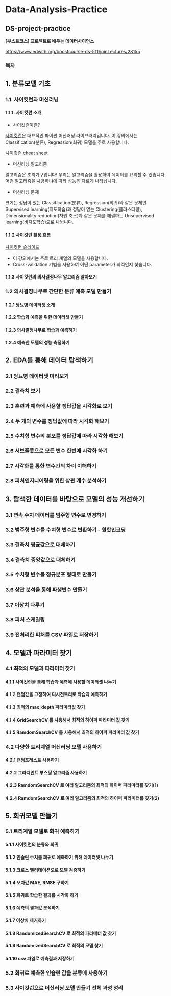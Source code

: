 # Data-Analysis-Practice
## DS-project-practice

**[부스트코스] 프로젝트로 배우는 데이터사이언스**

https://www.edwith.org/boostcourse-ds-511/joinLectures/28155

### 목차

## 1. 분류모델 기초
### 1.1. 사이킷런과 머신러닝
#### 1.1.1. 사이킷런 소개
* 사이킷런이란?

[사이킷런](https://scikit-learn.org/stable/)은 대표적인 파이썬 머신러닝 라이브러리입니다. 이 강의에서는 Classification(분류), Regression(회귀) 모델을 주로 사용합니다.

[사이킷런 cheat sheet](https://scikit-learn.org/stable/tutorial/machine_learning_map/index.html)

* 머신러닝 알고리즘

알고리즘은 조리기구입니다! 우리는 알고리즘을 활용하여 데이터를 요리할 수 있습니다. 어떤 알고리즘을 사용하냐에 따라 성능은 다르게 나타납니다.

* 머신러닝 문제

크게는 정답이 있는 Classification(분류), Regression(회귀)와 같은 문제인 Supervised learning(지도학습)과 정답이 없는 Clustering(클러스터링), Dimensionality reduction(차원 축소)과 같은 문제를 해결하는 Unsupervised learning(비지도학습)으로 나뉩니다.

#### 1.1.2 사이킷런 활용 흐름
[사이킷런 슬라이드](https://github.com/amueller/odscon-2015)
* 이 강의에서는 주로 트리 계열의 모델을 사용합니다.
* Cross-validation 기법을 사용하여 어떤 parameter가 최적인지 찾습니다.

#### 1.1.3 사이킷런의 의사결정나무 알고리즘 알아보기
### 1.2 의사결정나무로 간단한 분류 예측 모델 만들기
#### 1.2.1 당뇨병 데이터셋 소개
#### 1.2.2 학습과 예측을 위한 데이터셋 만들기
#### 1.2.3 의사결정나무로 학습과 예측하기
#### 1.2.4 예측한 모델의 성능 측정하기

## 2. EDA를 통해 데이터 탐색하기
### 2.1 당뇨병 데이터셋 미리보기
### 2.2 결측치 보기
### 2.3 훈련과 예측에 사용할 정답값을 시각화로 보기
### 2.4 두 개의 변수를 정답값에 따라 시각화 해보기
### 2.5 수치형 변수의 분포를 정답값에 따라 시각화 해보기
### 2.6 서브플롯으로 모든 변수 한번에 시각화 하기
### 2.7 시각화를 통한 변수간의 차이 이해하기
### 2.8 피처엔지니어링을 위한 상관 계수 분석하기

## 3. 탐색한 데이터를 바탕으로 모델의 성능 개선하기
### 3.1 연속 수치 데이터를 범주형 변수로 변경하기
### 3.2 범주형 변수를 수치형 변수로 변환하기 - 원핫인코딩
### 3.3 결측치 평균값으로 대체하기
### 3.4 결측치 중앙값으로 대체하기
### 3.5 수치형 변수를 정규분포 형태로 만들기
### 3.6 상관 분석을 통해 파생변수 만들기
### 3.7 이상치 다루기
### 3.8 피처 스케일링
### 3.9 전처리한 피처를 CSV 파일로 저장하기

## 4. 모델과 파라미터 찾기
### 4.1 최적의 모델과 파라미터 찾기
#### 4.1.1 사이킷런을 통해 학습과 예측에 사용할 데이터셋 나누기
#### 4.1.2 랜덤값을 고정하여 디시전트리로 학습과 예측하기
#### 4.1.3 최적의 max_depth 파라미터값 찾기
#### 4.1.4 GridSearchCV 를 사용해서 최적의 하이퍼 파라미터 값 찾기
#### 4.1.5 RamdomSearchCV 를 사용해서 최적의 하이퍼 파라미터 값 찾기
### 4.2 다양한 트리계열 머신러닝 모델 사용하기
#### 4.2.1 랜덤포레스트 사용하기
#### 4.2.2 그라디언트 부스팅 알고리즘 사용하기
#### 4.2.3 RamdomSearchCV 로 여러 알고리즘의 최적의 하이퍼 파라미터를 찾기(1)
#### 4.2.4 RamdomSearchCV 로 여러 알고리즘의 최적의 하이퍼 파라미터를 찾기(2)

## 5. 회귀모델 만들기
### 5.1 트리계열 모델로 회귀 예측하기
#### 5.1.1 사이킷런의 분류와 회귀
#### 5.1.2 인슐린 수치를 회귀로 예측하기 위해 데이터셋 나누기
#### 5.1.3 크로스 밸리데이션으로 모델 검증하기
#### 5.1.4 오차값 MAE, RMSE 구하기
#### 5.1.5 회귀로 학습한 결과를 시각화 하기
#### 5.1.6 예측의 결과값 분석하기
#### 5.1.7 이상치 제거하기
#### 5.1.8 RandomizedSearchCV 로 최적의 파라메터 값 찾기
#### 5.1.9 RandomizedSearchCV 로 최적의 모델 찾기
#### 5.1.10 csv 파일로 예측결과 저장하기
### 5.2 회귀로 예측한 인슐린 값을 분류에 사용하기
### 5.3 사이킷런으로 머신러닝 모델 만들기 전체 과정 정리
